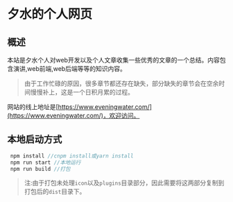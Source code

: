 # 夕水的个人网页

## 概述
本站是夕水个人对web开发以及个人文章收集一些优秀的文章的一个总结。内容包含演讲,web前端,web后端等等的知识内容。

> 由于工作忙碌的原因，很多章节都还存在缺失，部分缺失的章节会在空余时间慢慢补上，这是一个日积月累的过程。

网站的线上地址是[https://www.eveningwater.com/](https://www.eveningwater.com/)，欢迎访问。

## 本地启动方式

```js
 npm install //cnpm install或yarn install
 npm run start //本地运行
 npm run build //打包
```
> 注:由于打包未处理`icon`以及`plugins`目录部分，因此需要将这两部分复制到打包后的`dist`目录下。
